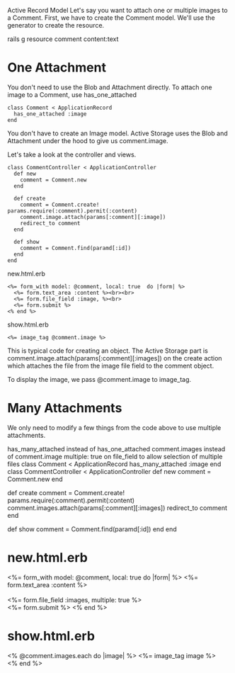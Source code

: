 Active Record Model
Let's say you want to attach one or multiple images to a Comment. First, we have to create the Comment model. We'll use the generator to create the resource.

rails g resource comment content:text
# One Attachment
You don't need to use the Blob and Attachment directly. To attach one image to a Comment, use has_one_attached
```
class Comment < ApplicationRecord
  has_one_attached :image
end
```
You don't have to create an Image model. Active Storage uses the Blob and Attachment under the hood to give us comment.image.

Let's take a look at the controller and views.
```
class CommentController < ApplicationController
  def new
    comment = Comment.new
  end

  def create
    comment = Comment.create! params.require(:comment).permit(:content)
    comment.image.attach(params[:comment][:image])
    redirect_to comment    
  end

  def show
    comment = Comment.find(paramd[:id])
  end
end
```
new.html.erb
```
<%= form_with model: @comment, local: true  do |form| %>
  <%= form.text_area :content %><br><br>
  <%= form.file_field :image, %><br>
  <%= form.submit %>
<% end %>
```
show.html.erb
```
<%= image_tag @comment.image %>
```
This is typical code for creating an object. The Active Storage part is comment.image.attach(params[:comment][:images]) on the create action which attaches the file from the image file field to the comment object.

To display the image, we pass @comment.image to image_tag.

# Many Attachments
We only need to modify a few things from the code above to use multiple attachments.

has_many_attached instead of has_one_attached
comment.images instead of comment.image
multiple: true on file_field to allow selection of multiple files
class Comment < ApplicationRecord
  has_many_attached :image
end
class CommentController < ApplicationController
  def new
    comment = Comment.new
  end

  def create
    comment = Comment.create! params.require(:comment).permit(:content)
    comment.images.attach(params[:comment][:images])
    redirect_to comment    
  end

  def show
    comment = Comment.find(paramd[:id])
  end
end
# new.html.erb
<%= form_with model: @comment, local: true  do |form| %>
  <%= form.text_area :content %><br><br>
  <%= form.file_field :images, multiple: true %><br>
  <%= form.submit %>
<% end %>
# show.html.erb
<% @comment.images.each do |image| %>
  <%= image_tag image %> <br />
<% end %>

